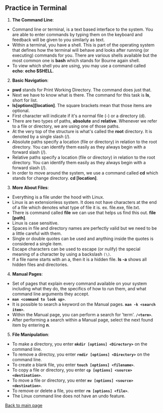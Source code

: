 ## Practice in Terminal 

1. **The Command Line**:
- Command line or terminal, is a text based interface to the system. You are able to enter commands by typing them on the keyboard and feedback will be given to you similarly as text. 
- Within a terminal, you have a shell. This is part of the operating system that defines how the terminal will behave and looks after running (or executing) commands for you. There are various shells available but the most common one is **bash** which stands for Bourne again shell. 
- To view which shell you are using, you may use a command called **echo**: **echo $SHELL**. 

2. **Basic Navigation**:
- **pwd** stands for Print Working Directory. The command does just that. 
- Next we have to know what is there. The command for this task is **ls**, short for list. 
- **ls[options][location]**. The square brackets mean that those items are optional. 
- First character will indicate if it's a normal file (-) or a directory (d).
- There are two types of paths, **absolute** and **relative**. Whenever we refer to a file or directory, we are using one of those paths. 
- At the very top of the structure is what's called the **root** directory. It is denoted by a single slash (/).
- Absolute paths specify a location (file or directory) in relation to the root directory. You can identify them easily as they always begin with a forward slash (/).
- Relative paths specify a location (file or directory) in relation to the root directory. You can identify them easily as they always begin with a forward slash (/).
- In order to move around the system, we use a command called **cd** which stands for change directory. **cd [location]**.

3. **More About Files**:
- Everything is a file under the hood with Linux. 
- Linux is an extensionless system. It does not have characters at the end of a file which denotes what type of file it is. ex. file.exe, file.txt.
- There is command called **file** we can use that helps us find this out. **file [path]**.
- Linux is case sensitive. 
- Spaces in file and directory names are perfectly valid but we need to be a little careful with them. 
- Single or double quotes can be used and anything inside the quotes is considered a single item. 
- Escape characters can be used to escape (or nulify) the special meaning of a character by using a backslash `(\)`.
- If a file name starts with an a, then it is a hidden file. **ls -a** shows all hidden files and directories. 

4. **Manual Pages**:
- Set of pages that explain every command available on your system including what they do, the specifics of how to run them, and what command line arguments they accept. 
- **`man <command to look up>`**.
- It is possible to search a keyword on the Manual pages. **`man -k <search item>`**.
- Within the Manual page, you can perform a search for 'term'. **`/<term>`**.
- After performing a search within a Manual page, select the next found item by entering **n**.

5. **File Manipulation**:
- To make a directory, you enter **`mkdir [options] <Directory>`** on the command line.
- To remove a directoy, you enter **`rmdir [options] <Directory>`** on the command line. 
- To create a blank file, you enter **`touch [options] <filename>`**.
- To copy a file or directory, you enter **`cp [options] <source> <destination>`**. 
- To move a file or directory, you enter **`mv [options] <source> <destination>`**.
- To remove or delete a file, you enter **`rm [options] <file>`**.
- The Linux command line does not have an undo feature. 

[Back to main page](README.md)
